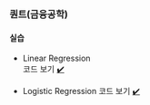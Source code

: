 ### 퀀트(금융공학)

#### 실습
- Linear Regression  
코드 보기 [✔️](./notebooks/1.%20DataAnalysis_SupervisedRegression.ipynb)

- Logistic Regression
코드 보기 [✔️](./notebooks/2.%20DataAnalysis_SupervisedClassification.ipynb)